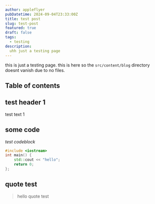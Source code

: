 ```yaml
---
author: appleflyer
pubDatetime: 2024-09-04T23:33:00Z
title: test post
slug: test-post
featured: true
draft: false
tags:
  - testing
description:
  uhh just a testing page
---
```


this is just a testing page. this is here so the `src/content/blog` directory doesnt vanish due to no files. 

## Table of contents

## test header 1
test text 1

## some code
*test codeblock*

```c++
#include <iostream>
int main() {
    std::cout << "hello";
    return 0;
};
```

## quote test
> hello quote test